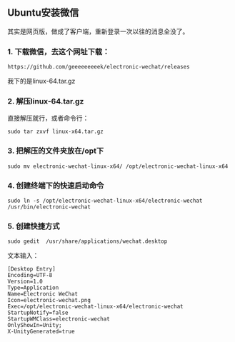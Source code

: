 ## Ubuntu安装微信
其实是网页版，做成了客户端，重新登录一次以往的消息全没了。
### 1. 下载微信，去这个网址下载：
    https://github.com/geeeeeeeeek/electronic-wechat/releases
我下的是linux-64.tar.gz
### 2. 解压linux-64.tar.gz
直接解压就行，或者命令行：<br>
    
    sudo tar zxvf linux-x64.tar.gz
### 3. 把解压的文件夹放在/opt下
    sudo mv electronic-wechat-linux-x64/ /opt/electronic-wechat-linux-x64
### 4. 创建终端下的快速启动命令
    sudo ln -s /opt/electronic-wechat-linux-x64/electronic-wechat /usr/bin/electronic-wechat
### 5. 创建快捷方式
    sudo gedit  /usr/share/applications/wechat.desktop
文本输入：<br>

    [Desktop Entry]
    Encoding=UTF-8
    Version=1.0
    Type=Application
    Name=Electronic WeChat
    Icon=electronic-wechat.png
    Exec=/opt/electronic-wechat-linux-x64/electronic-wechat
    StartupNotify=false
    StartupWMClass=electronic-wechat
    OnlyShowIn=Unity;
    X-UnityGenerated=true
